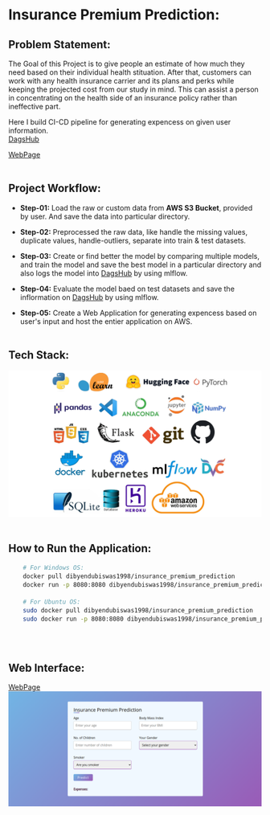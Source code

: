 # Insurance Premium Prediction:

## Problem Statement:
The Goal of this Project is to give people an estimate of how much they need based on their individual health stituation. 
After that, customers can work with any health insurance carrier and its plans and perks while keeping the projected cost 
from our study in mind. This can assist a person in concentrating on the health side of an insurance policy rather than 
ineffective part.<br>

Here I build CI-CD pipeline for generating expencess on given user information.<br>
[DagsHub](https://dagshub.com/dibyendubiswas1998/Insurance-Premium-Prediction.mlflow)
<br>

[WebPage](http://18.210.10.175:8080/)
<br><br>



## Project Workflow:
* **Step-01:** Load the raw or custom data from **AWS S3 Bucket**, provided by user. And save the data into particular directory.

* **Step-02:** Preprocessed the raw data, like handle the missing values, duplicate values, handle-outliers, separate into train & test datasets.

* **Step-03:** Create or find better the model by comparing multiple models, and train the model and save the best model in a particular directory and also logs the model into [DagsHub](https://dagshub.com/dibyendubiswas1998/Insurance-Premium-Prediction.mlflow) by using mlflow.

* **Step-04:** Evaluate the model baed on test datasets and save the inflormation on [DagsHub](https://dagshub.com/dibyendubiswas1998/Insurance-Premium-Prediction.mlflow) by using mlflow. 

* **Step-05:** Create a Web Application for generating expencess based on user's input and host the entier application on AWS.
<br><br>



## Tech Stack:
![Tech Stack](./documents/tech%20stack.png)
<br><br>



## How to Run the Application:
```bash
    # For Windows OS:
    docker pull dibyendubiswas1998/insurance_premium_prediction
    docker run -p 8080:8080 dibyendubiswas1998/insurance_premium_prediction

    # For Ubuntu OS:
    sudo docker pull dibyendubiswas1998/insurance_premium_prediction
    sudo docker run -p 8080:8080 dibyendubiswas1998/insurance_premium_prediction

```
<br><br>



## Web Interface:
[WebPage](http://18.210.10.175:8080/)
![Web Interface](./documents/web%20interface.png)